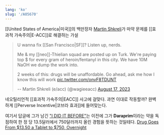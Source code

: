 ```yaml
---
lang: 'ko'
slug: '/A05670'
---
```


[[United States of America|미국]]의 백만장자 [Martin Shkreli](https://en.wikipedia.org/wiki/Martin_Shkreli)가 마약 문제를 [[효과적 가속주의|E-ACC]]로 해결하는 가설

> U wanna fix [[San Francisco|SF]]? Listen up, nerds.
>
> Me & my [[neo]]-Thielian squad are posted up on Turk. We're paying top $ for every gram of heroin/fentanyl in this city. We have 10M NaOH we dump the work into.
>
> 2 weeks of this: drugs will be unaffordable. Go ahead, ask me how I know this will work [pic.twitter.com/onvF8TDUNT](https://t.co/onvF8TDUNT)
>
> -- Martin Shkreli (e/acc) (@wagieeacc) [August 17, 2023](https://twitter.com/wagieeacc/status/1692168256788844744?ref_src=twsrc%5Etfw)

네오틸리언적 [[효과적 가속주의|EACC]] 사고에 걸맞다. 과연 이대로 작동할까? 완벽하게 [[Perverse Incentive|코브라 효과]]에 들어맞는다.

여기서 답글에 그가 남긴 ["I DID IT BEFORE"](https://twitter.com/wagieeacc/status/1692210563537940954?s=20)는 이전에 그가 **Daraprim**이라는 약을 독점하여 한 정 당 13.5달러에서 750달러까지 올린 경험을 뜻하는 것일테다. [Drug Goes From $13.50 a Tablet to $750, Overnight](https://www.nytimes.com/2015/09/21/business/a-huge-overnight-increase-in-a-drugs-price-raises-protests.html)
